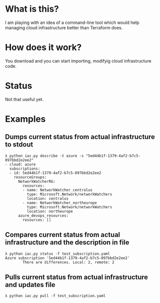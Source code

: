 # What is this?

I am playing with an idea of a command-line tool which would help managing cloud infrastructure better than Terraform does.

# How does it work?
You download and you can start importing, modifyig cloud infrastructure code.

# Status
Not that useful yet.


# Examples

## Dumps current status from actual infrastructure to stdout
```
λ python iac.py describe -t azure -s "5ed44b1f-1379-4af2-b7c5-097bbd2e2ee2"
- cloud: azure
  subscriptions:
  - id: 5ed44b1f-1379-4af2-b7c5-097bbd2e2ee2
    resourceGroups:
      NetworkWatcherRG:
        resources:
        - name: NetworkWatcher_centralus
          type: Microsoft.Network/networkWatchers
          location: centralus
        - name: NetworkWatcher_northeurope
          type: Microsoft.Network/networkWatchers
          location: northeurope
      azure_devops_resources:
        resources: []
```

## Compares current status from actual infrastructure and the description in file
```
λ python iac.py status -f test_subscription.yaml
Azure subscription '5ed44b1f-1379-4af2-b7c5-097bbd2e2ee2'
        There are differences. Local: 2, remote: 2
```

## Pulls current status from actual infrastructure and updates file
```
λ python iac.py pull -f test_subscription.yaml
```

